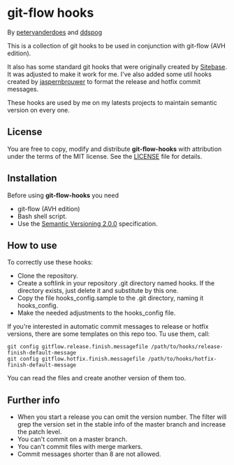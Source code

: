 # git-flow hooks

By [petervanderdoes](https://github.com/petervanderdoes) and [ddspog](https://github.com/ddspog)

This is a collection of git hooks to be used in conjunction with git-flow (AVH edition).

It also has some standard git hooks that were originally created by [Sitebase](https://github.com/Sitebase/git-hooks). It was adjusted to make it work for me. I've also added some util hooks created by [jaspernbrouwer](https://github.com/jaspernbrouwer) to format the release and hotfix commit messages.

These hooks are used by me on my latests projects to maintain semantic version on every one.

## License

You are free to copy, modify and distribute **git-flow-hooks** with attribution under the terms of the MIT license. See the [LICENSE](https://github.com/ddspog/git-flow-hooks/blob/master/LICENSE) file for details.

## Installation

Before using **git-flow-hooks** you need

* git-flow (AVH edition)
* Bash shell script.
* Use the [Semantic Versioning 2.0.0](http://semver.org/) specification.

## How to use

To correctly use these hooks:

* Clone the repository.
* Create a softlink in your repository .git directory named hooks. If the directory exists, just delete it and substitute by this one.
* Copy the file hooks_config.sample to the .git directory, naming it hooks_config.
* Make the needed adjustments to the hooks_config file.

If you're interested in automatic commit messages to release or hotfix versions, there are some templates on this repo too. Tu use them, call:

```shell
git config gitflow.release.finish.messagefile /path/to/hooks/release-finish-default-message
git config gitflow.hotfix.finish.messagefile /path/to/hooks/hotfix-finish-default-message
```

You can read the files and create another version of them too.

## Further info

* When you start a release you can omit the version number. The filter will grep the version set in the stable info of the master branch and increase the patch level.
* You can't commit on a master branch.
* You can't commit files with merge markers.
* Commit messages shorter than 8 are not allowed.